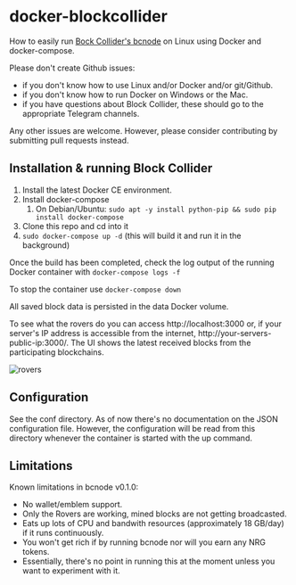 # docker-blockcollider

How to easily run [Bock Collider's bcnode](https://github.com/blockcollider/bcnode) on Linux using Docker and docker-compose.

Please don't create Github issues:
- if you don't know how to use Linux and/or Docker and/or git/Github.
- if you don't know how to run Docker on Windows or the Mac.
- if you have questions about Block Collider, these should go to the appropriate Telegram channels.

Any other issues are welcome. However, please consider contributing by submitting pull requests instead.

## Installation & running Block Collider

1. Install the latest Docker CE environment.
2. Install docker-compose
	1. On Debian/Ubuntu: ```sudo apt -y install python-pip && sudo pip install docker-compose```
3. Clone this repo and cd into it
4. ```sudo docker-compose up -d``` (this will build it and run it in the background)

Once the build has been completed, check the log output of the running Docker container with ```docker-compose logs -f```

To stop the container use ```docker-compose down```

All saved block data is persisted in the data Docker volume.

To see what the rovers do you can access http://localhost:3000 or, if your server's IP address is accessible from the internet, http://your-servers-public-ip:3000/. The UI shows the latest received blocks from the participating blockchains.

![rovers](https://i.imgur.com/MP5cQGI.png)

## Configuration

See the conf directory. As of now there's no documentation on the JSON configuration file. However, the configuration will be read from this directory whenever the container is started with the up command.

## Limitations

Known limitations in bcnode v0.1.0:

- No wallet/emblem support.
- Only the Rovers are working, mined blocks are not getting broadcasted.
- Eats up lots of CPU and bandwith resources (approximately 18 GB/day) if it runs continuously.
- You won't get rich if by running bcnode nor will you earn any NRG tokens.
- Essentially, there's no point in running this at the moment unless you want to experiment with it.
